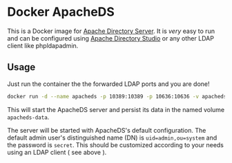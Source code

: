 # Docker ApacheDS

This is a Docker image for [Apache Directory Server](http://directory.apache.org/apacheds/). It is *very* easy to run and can be configured using [Apache Directory Studio](http://directory.apache.org/studio/) or any other LDAP client like phpldapadmin.

## Usage

Just run the container the the forwarded LDAP ports and you are done!

```sh
docker run -d --name apacheds -p 10389:10389 -p 10636:10636 -v apacheds-data:/opt/apacheds/instances kadimasolutions/apacheds
```

This will start the ApacheDS server and persist its data in the named volume `apacheds-data`.

The server will be started with ApacheDS's default configuration. The default admin user's distinguished name (DN) is `uid=admin,ou=system` and the password is `secret`. This should be customized according to your needs using an LDAP client ( see above ).
